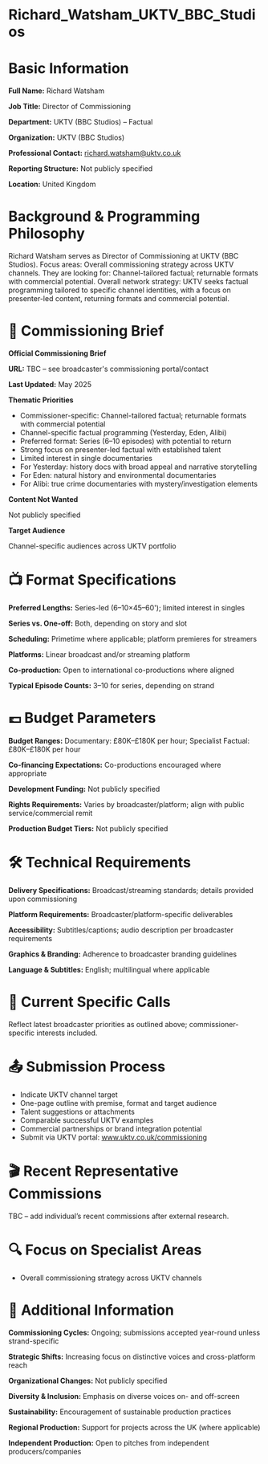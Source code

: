 # Richard_Watsham_UKTV_BBC_Studios

# Basic Information

**Full Name:** Richard Watsham

**Job Title:** Director of Commissioning

**Department:** UKTV (BBC Studios) – Factual

**Organization:** UKTV (BBC Studios)

**Professional Contact:** richard.watsham@uktv.co.uk

**Reporting Structure:** Not publicly specified

**Location:** United Kingdom

# Background & Programming Philosophy

Richard Watsham serves as Director of Commissioning at UKTV (BBC Studios). Focus areas: Overall commissioning strategy across UKTV channels. They are looking for: Channel-tailored factual; returnable formats with commercial potential. Overall network strategy: UKTV seeks factual programming tailored to specific channel identities, with a focus on presenter-led content, returning formats and commercial potential.

# 📄 Commissioning Brief

**Official Commissioning Brief**

**URL:** TBC – see broadcaster's commissioning portal/contact

**Last Updated:** May 2025

**Thematic Priorities**

- Commissioner-specific: Channel-tailored factual; returnable formats with commercial potential
- Channel-specific factual programming (Yesterday, Eden, Alibi)
- Preferred format: Series (6–10 episodes) with potential to return
- Strong focus on presenter-led factual with established talent
- Limited interest in single documentaries
- For Yesterday: history docs with broad appeal and narrative storytelling
- For Eden: natural history and environmental documentaries
- For Alibi: true crime documentaries with mystery/investigation elements

**Content Not Wanted**

Not publicly specified

**Target Audience**

Channel-specific audiences across UKTV portfolio

# 📺 Format Specifications

**Preferred Lengths:** Series-led (6–10×45–60'); limited interest in singles

**Series vs. One-off:** Both, depending on story and slot

**Scheduling:** Primetime where applicable; platform premieres for streamers

**Platforms:** Linear broadcast and/or streaming platform

**Co-production:** Open to international co-productions where aligned

**Typical Episode Counts:** 3–10 for series, depending on strand

# 💷 Budget Parameters

**Budget Ranges:** Documentary: £80K–£180K per hour; Specialist Factual: £80K–£180K per hour

**Co-financing Expectations:** Co-productions encouraged where appropriate

**Development Funding:** Not publicly specified

**Rights Requirements:** Varies by broadcaster/platform; align with public service/commercial remit

**Production Budget Tiers:** Not publicly specified

# 🛠️ Technical Requirements

**Delivery Specifications:** Broadcast/streaming standards; details provided upon commissioning

**Platform Requirements:** Broadcaster/platform-specific deliverables

**Accessibility:** Subtitles/captions; audio description per broadcaster requirements

**Graphics & Branding:** Adherence to broadcaster branding guidelines

**Language & Subtitles:** English; multilingual where applicable

# 📢 Current Specific Calls

Reflect latest broadcaster priorities as outlined above; commissioner-specific interests included.

# 📤 Submission Process

- Indicate UKTV channel target
- One-page outline with premise, format and target audience
- Talent suggestions or attachments
- Comparable successful UKTV examples
- Commercial partnerships or brand integration potential
- Submit via UKTV portal: www.uktv.co.uk/commissioning

# 🎬 Recent Representative Commissions

TBC – add individual’s recent commissions after external research.

# 🔍 Focus on Specialist Areas

- Overall commissioning strategy across UKTV channels

# 📅 Additional Information

**Commissioning Cycles:** Ongoing; submissions accepted year-round unless strand-specific

**Strategic Shifts:** Increasing focus on distinctive voices and cross-platform reach

**Organizational Changes:** Not publicly specified

**Diversity & Inclusion:** Emphasis on diverse voices on- and off-screen

**Sustainability:** Encouragement of sustainable production practices

**Regional Production:** Support for projects across the UK (where applicable)

**Independent Production:** Open to pitches from independent producers/companies